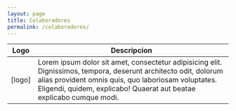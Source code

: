 ```yaml
---
layout: page
title: Colaboradores
permalink: /colaboradores/
---
```


| Logo    | Descripcion            |
|-----------|---------------------|
| [logo] | Lorem ipsum dolor sit amet, consectetur adipisicing elit. Dignissimos, tempora, deserunt architecto odit, dolorum alias provident omnis quis, quo laboriosam voluptates. Eligendi, quidem, explicabo! Quaerat aut beatae explicabo cumque modi.         |
